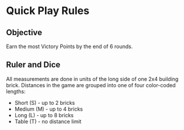 # Quick Play Rules
## Objective
Earn the most Victory Points by the end of 6
rounds.
## Ruler and Dice
All measurements are done in units of the
long side of one 2x4 building brick. Distances
in the game are grouped into one of four
color-coded lengths:
- Short (S) - up to 2 bricks
- Medium (M) - up to 4 bricks
- Long (L) - up to 8 bricks
- Table <span class=table>(T)</span> - no distance limit

